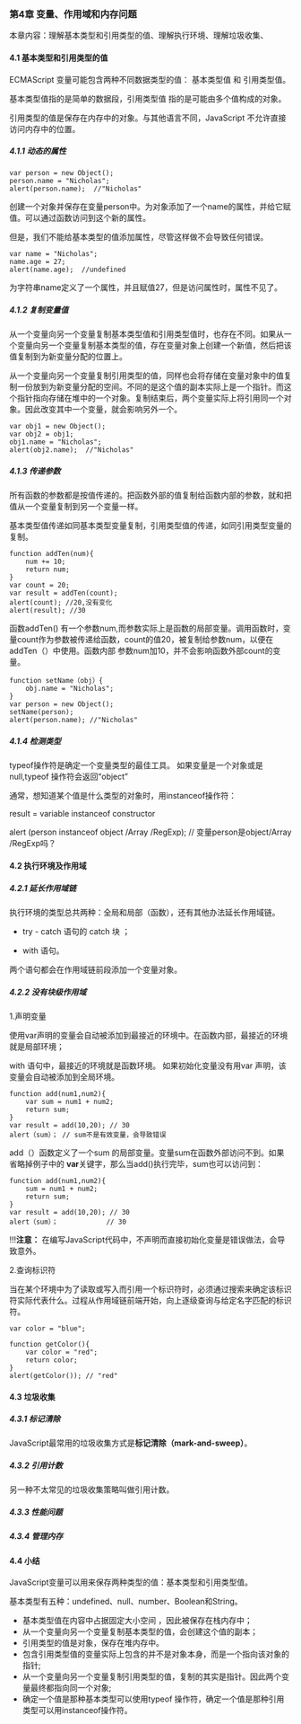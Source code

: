 ### 第4章 变量、作用域和内存问题

本章内容：理解基本类型和引用类型的值、理解执行环境、理解垃圾收集、



#### 4.1 基本类型和引用类型的值

ECMAScript 变量可能包含两种不同数据类型的值： 基本类型值 和 引用类型值。

基本类型值指的是简单的数据段，引用类型值 指的是可能由多个值构成的对象。

引用类型的值是保存在内存中的对象。与其他语言不同，JavaScript 不允许直接访问内存中的位置。

##### 4.1.1 动态的属性

```
var person = new Object();
person.name = "Nicholas";
alert(person.name);  //"Nicholas"
```

创建一个对象并保存在变量person中。为对象添加了一个name的属性，并给它赋值。可以通过函数访问到这个新的属性。

但是，我们不能给基本类型的值添加属性，尽管这样做不会导致任何错误。

```
var name = "Nicholas";
name.age = 27;
alert(name.age);  //undefined
```

为字符串name定义了一个属性，并且赋值27，但是访问属性时，属性不见了。



##### 4.1.2 复制变量值

从一个变量向另一个变量复制基本类型值和引用类型值时，也存在不同。如果从一个变量向另一个变量复制基本类型的值，存在变量对象上创建一个新值，然后把该值复制到为新变量分配的位置上。

从一个变量向另一个变量复制引用类型的值，同样也会将存储在变量对象中的值复制一份放到为新变量分配的空间。不同的是这个值的副本实际上是一个指针。而这个指针指向存储在堆中的一个对象。复制结束后，两个变量实际上将引用同一个对象。因此改变其中一个变量，就会影响另外一个。

```
var obj1 = new Object();
var obj2 = obj1;
obj1.name = "Nicholas";
alert(obj2.name);  //"Nicholas"
```



##### 4.1.3 传递参数

所有函数的参数都是按值传递的。把函数外部的值复制给函数内部的参数，就和把值从一个变量复制到另一个变量一样。

基本类型值传递如同基本类型变量复制，引用类型值的传递，如同引用类型变量的复制。

```
function addTen(num){
	num += 10;
	return num;
}
var count = 20;
var result = addTen(count);
alert(count); //20,没有变化
alert(result); //30
```

函数addTen() 有一个参数num,而参数实际上是函数的局部变量。调用函数时，变量count作为参数被传递给函数，count的值20，被复制给参数num，以便在addTen（）中使用。函数内部 参数num加10，并不会影响函数外部count的变量。

```
function setName（obj）{
	obj.name = "Nicholas";
}
var person = new Object();
setName(person);
alert(person.name); //"Nicholas"
```





##### 4.1.4 检测类型

typeof操作符是确定一个变量类型的最佳工具。 如果变量是一个对象或是null,typeof 操作符会返回“object”

通常，想知道某个值是什么类型的对象时，用instanceof操作符：

result = variable instanceof constructor 

alert (person instanceof object /Array /RegExp); // 变量person是object/Array /RegExp吗？



#### 4.2 执行环境及作用域

##### 4.2.1 延长作用域链

执行环境的类型总共两种：全局和局部（函数），还有其他办法延长作用域链。

+ try - catch 语句的 catch 块 ；

+ with 语句。

  

两个语句都会在作用域链前段添加一个变量对象。



##### 4.2.2 没有块级作用域

1.声明变量

​	使用var声明的变量会自动被添加到最接近的环境中。在函数内部，最接近的环境就是局部环境；

with 语句中，最接近的环境就是函数环境。 如果初始化变量没有用var 声明，该变量会自动被添加到全局环境。

```
function add(num1,num2){
	var sum = num1 + num2;
	return sum;
}
var result = add(10,20); // 30 
alert（sum）； // sum不是有效变量，会导致错误
```

add（）函数定义了一个sum 的局部变量。变量sum在函数外部访问不到。如果省略掉例子中的 **var**关键字，那么当add()执行完毕，sum也可以访问到：

```
function add(num1,num2){
	sum = num1 + num2; 
	return sum;
}
var result = add(10,20); // 30 
alert（sum）；            // 30
```

!!!**注意：** 在编写JavaScript代码中，不声明而直接初始化变量是错误做法，会导致意外。

2.查询标识符

​	当在某个环境中为了读取或写入而引用一个标识符时，必须通过搜索来确定该标识符实际代表什么。过程从作用域链前端开始，向上逐级查询与给定名字匹配的标识符。

```
var color = "blue";

function getColor(){
	var color = "red";
	return color;
}
alert(getColor()); // "red"
```

#### 4.3 垃圾收集

##### 4.3.1 标记清除

JavaScript最常用的垃圾收集方式是**标记清除（mark-and-sweep）**。

##### 4.3.2 引用计数

另一种不太常见的垃圾收集策略叫做引用计数。

##### 4.3.3 性能问题

##### 4.3.4 管理内存

#### 4.4 小结

JavaScript变量可以用来保存两种类型的值：基本类型和引用类型值。

基本类型有五种：undefined、null、number、Boolean和String。

+ 基本类型值在内容中占据固定大小空间 ，因此被保存在栈内存中；
+ 从一个变量向另一个变量复制基本类型的值，会创建这个值的副本；
+ 引用类型的值是对象，保存在堆内存中。
+ 包含引用类型值的变量实际上包含的并不是对象本身，而是一个指向该对象的指针;
+ 从一个变量向另一个变量复制引用类型的值，复制的其实是指针。因此两个变量最终都指向同一个对象;
+ 确定一个值是那种基本类型可以使用typeof 操作符，确定一个值是那种引用类型可以用instanceof操作符。
























